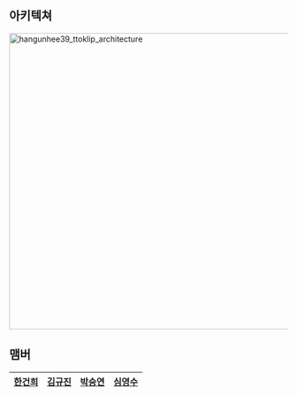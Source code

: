 ## 아키텍쳐 
<img width="535" alt="hangunhee39_ttoklip_architecture" src="https://github.com/ttoklip/Android/assets/77563098/12181bfc-22ad-452e-9742-147be8387bc4">


## 맴버 
|              [한건희](https://github.com/hangunhee39)                |              [김규진](https://github.com/kyujin0911)                |            [박승연](https://github.com/40food)                      |             [심영수](https://github.com/posite)                    |
|:------------------------------------------------------------------:|:------------------------------------------------------------------:|:------------------------------------------------------------------:|:---------------------------------------------------------------:|
